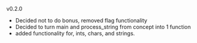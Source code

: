v0.2.0
- Decided not to do bonus, removed flag functionality
- Decided to turn main and process_string from concept into 1 function
- added functionality for, ints, chars, and strings.